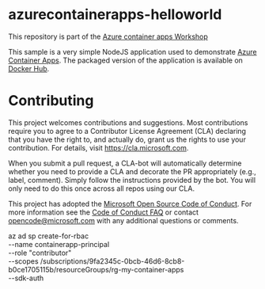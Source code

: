 # azurecontainerapps-helloworld
This repository is part of the [Azure container apps Workshop](https://aka.ms/aca-workshop)

This sample is a very simple NodeJS application used to demonstrate [Azure Container Apps](https://docs.microsoft.com/en-us/azure/container-apps/). The packaged version of the application is available on [Docker Hub](https://hub.docker.com/r/mavilleg/acarevision-helloworld).

# Contributing

This project welcomes contributions and suggestions.  Most contributions require you to agree to a
Contributor License Agreement (CLA) declaring that you have the right to, and actually do, grant us
the rights to use your contribution. For details, visit https://cla.microsoft.com.

When you submit a pull request, a CLA-bot will automatically determine whether you need to provide
a CLA and decorate the PR appropriately (e.g., label, comment). Simply follow the instructions
provided by the bot. You will only need to do this once across all repos using our CLA.

This project has adopted the [Microsoft Open Source Code of Conduct](https://opensource.microsoft.com/codeofconduct/).
For more information see the [Code of Conduct FAQ](https://opensource.microsoft.com/codeofconduct/faq/) or
contact [opencode@microsoft.com](mailto:opencode@microsoft.com) with any additional questions or comments.


az ad sp create-for-rbac \
--name containerapp-principal \
--role "contributor" \
--scopes /subscriptions/9fa2345c-0bcb-46d6-8cb8-b0ce1705115b/resourceGroups/rg-my-container-apps \
--sdk-auth
